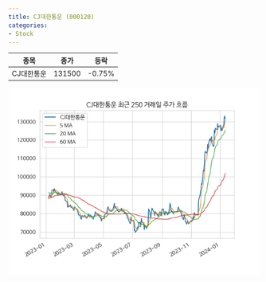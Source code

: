 ```yaml
---
title: CJ대한통운 (000120)
categories:
- Stock
---
```


|종목|종가|등락|
|----|----|----|
|CJ대한통운|131500|-0.75%|

<!-- more -->

![000120](/assets/images/stock/000120.png)